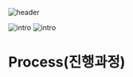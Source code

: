 ![header](https://capsule-render.vercel.app/api?type=waving&color=auto&height=300&section=header&text=SubscriptionPlanner&fontSize=70)

![intro](https://capsule-render.vercel.app/api?type=transparent&text=MUHAE%20&fontAlign=50&animation=blink&fontSize=40&section=intro&height=50)
![intro](https://capsule-render.vercel.app/api?type=transparent&text=양수연,이재연,최윤서&fontAlign=50&animation=blink&fontSize=20&section=intro&height=50)

# Process(진행과정)
